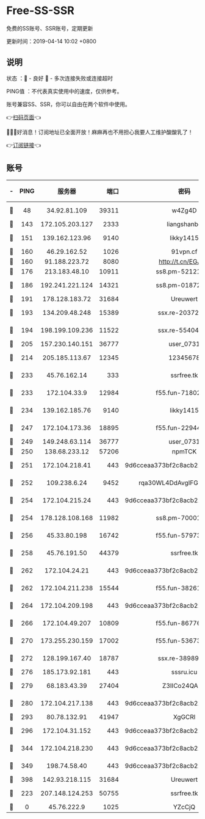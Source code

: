 # Free-SS-SSR

免费的SS账号、SSR账号，定期更新

更新时间：2019-04-14 10:02 +0800

## 说明

状态     ：🙂 - 良好 🙁 - 多次连接失败或连接超时

PING值   ：不代表真实使用中的速度，仅供参考。

账号兼容SS、SSR，你可以自由在两个软件中使用。

👉[扫码页面](https://liesauer.github.io/Free-SS-SSR/)👈

🎉🎉🎉好消息！订阅地址已全面开放！麻麻再也不用担心我要人工维护酸酸乳了！

👉[订阅链接](https://www.liesauer.net/yogurt/subscribe?ACCESS_TOKEN=DAYxR3mMaZAsaqUb)👈

## 账号

|-|PING|服务器|端口|密码|加密方式|区域|
|:----:|:----:|:-----:|-----:|:----:|:----:|:----:|
|🙂|48|34.92.81.109|39311|w4Zg4D|chacha20-ietf|US|
|🙂|143|172.105.203.127|2333|liangshanbo|chacha20|JP|
|🙂|151|139.162.123.96|9140|likky1415|aes-256-cfb|JP|
|🙂|160|46.29.162.52|1026|91vpn.cf|rc4-md5|RU|
|🙂|160|91.188.223.72|8080|http://t.cn/EGJIyrl|rc4-md5|RU|
|🙂|176|213.183.48.10|10911|ss8.pm-52121275|rc4-md5|RU|
|🙂|186|192.241.221.124|14321|ss8.pm-01872042|aes-256-cfb|US|
|🙂|191|178.128.183.72|31684|Ureuwert|chacha20|US|
|🙂|193|134.209.48.248|15389|ssx.re-20372866|aes-256-cfb|US|
|🙂|194|198.199.109.236|11522|ssx.re-55404075|aes-256-cfb|US|
|🙂|205|157.230.140.151|36777|user_0731|chacha20|US|
|🙂|214|205.185.113.67|12345|12345678|aes-256-cfb|US|
|🙂|233|45.76.162.14|333|ssrfree.tk|aes-256-cfb|SG|
|🙂|233|172.104.33.9|12984|f55.fun-71802575|aes-256-cfb|SG|
|🙂|234|139.162.185.76|9140|likky1415|aes-256-cfb|DE|
|🙂|247|172.104.173.36|18895|f55.fun-22944389|aes-256-cfb|SG|
|🙂|249|149.248.63.114|36777|user_0731|chacha20|CA|
|🙂|250|138.68.233.12|57206|npmTCK|rc4-md5|US|
|🙂|251|172.104.218.41|443|9d6cceaa373bf2c8acb22e60b6a58be6|aes-256-cfb|US|
|🙂|252|109.238.6.24|9452|rqa30WL4DdAvgIFG6Fs3znzTa|aes-256-cfb|FR|
|🙂|254|172.104.215.24|443|9d6cceaa373bf2c8acb22e60b6a58be6|aes-256-cfb|US|
|🙂|254|178.128.108.168|11982|ss8.pm-70001464|aes-256-cfb|SG|
|🙂|256|45.33.80.198|16742|f55.fun-57973191|aes-256-cfb|US|
|🙂|258|45.76.191.50|44379|ssrfree.tk|aes-256-cfb|SG|
|🙂|262|172.104.24.21|443|9d6cceaa373bf2c8acb22e60b6a58be6|aes-256-cfb|US|
|🙂|262|172.104.211.238|15544|f55.fun-38261112|aes-256-cfb|US|
|🙂|264|172.104.209.198|443|9d6cceaa373bf2c8acb22e60b6a58be6|aes-256-cfb|US|
|🙂|266|172.104.49.207|10809|f55.fun-86776803|aes-256-cfb|SG|
|🙂|270|173.255.230.159|17002|f55.fun-53673296|aes-256-cfb|US|
|🙂|272|128.199.167.40|18787|ssx.re-38989807|aes-256-cfb|SG|
|🙂|276|185.173.92.181|443|sssru.icu|rc4-md5|RU|
|🙂|279|68.183.43.39|27404|Z3IICo24QAHu|aes-256-cfb|GB|
|🙂|280|172.104.217.138|443|9d6cceaa373bf2c8acb22e60b6a58be6|aes-256-cfb|US|
|🙂|293|80.78.132.91|41947|XgGCRl|rc4-md5|DE|
|🙂|296|172.104.31.152|443|9d6cceaa373bf2c8acb22e60b6a58be6|aes-256-cfb|US|
|🙂|344|172.104.218.230|443|9d6cceaa373bf2c8acb22e60b6a58be6|aes-256-cfb|US|
|🙂|349|198.74.58.40|443|9d6cceaa373bf2c8acb22e60b6a58be6|aes-256-cfb|US|
|🙂|398|142.93.218.115|31684|Ureuwert|chacha20|IN|
|🙂|223|207.148.124.253|50755|ssrfree.tk|aes-256-cfb|SG|
|🙁|0|45.76.222.9|1025|YZcCjQ|rc4-md5|JP|
